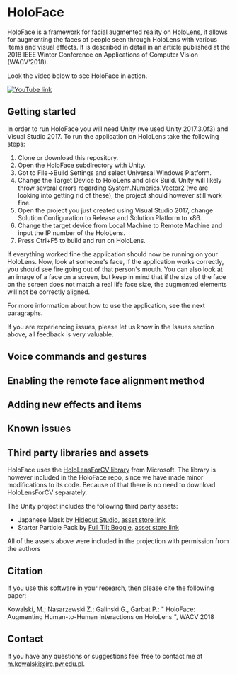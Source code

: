 # HoloFace
HoloFace is a framework for facial augmented reality on HoloLens, it allows for augmenting the faces of people seen through HoloLens with various items and visual effects. It is described in detail in an article published at the 2018 IEEE Winter Conference on Applications of Computer Vision (WACV'2018). 

Look the video below to see HoloFace in action.

[![YouTube link](http://img.youtube.com/vi/Zexjx9VWkSU/0.jpg)](https://www.youtube.com/watch?v=Zexjx9VWkSU)

## Getting started
In order to run HoloFace you will need Unity (we used Unity 2017.3.0f3) and Visual Studio 2017. To run the application on HoloLens take the following steps:
 1. Clone or download this repository.
 2. Open the HoloFace subdirectory with Unity.
 3. Got to File->Build Settings and select Universal Windows Platform.
 4. Change the Target Device to HoloLens and click Build. Unity will likely throw several errors regarding System.Numerics.Vector2 (we are looking into getting rid of these), the project should however still work fine.
 5. Open the project you just created using Visual Studio 2017, change Solution Configuration to Release and Solution Platform to x86.
 6. Change the target device from Local Machine to Remote Machine and input the IP number of the HoloLens.
 7. Press Ctrl+F5 to build and run on HoloLens.
 
If everything worked fine the application should now be running on your HoloLens. Now, look at someone's face, if the application works correctly, you should see fire going out of that person's mouth. You can also look at an image of a face on a screen, but keep in mind that if the size of the face on the screen does not match a real life face size, the augmented elements will not be correctly aligned.

For more information about how to use the application, see the next paragraphs.

If you are experiencing issues, please let us know in the Issues section above, all feedback is very valuable.

## Voice commands and gestures

## Enabling the remote face alignment method

## Adding new effects and items

## Known issues

## Third party libraries and assets
HoloFace uses the [HoloLensForCV library](https://github.com/Microsoft/HoloLensForCV) from Microsoft. The library is however included in the HoloFace repo, since we have made minor modifications to its code. Because of that there is no need to download HoloLensForCV separately.

The Unity project includes the following third party assets:
 - Japanese Mask by [Hideout Studio](http://www.hideout-studio.com/), [asset store link](https://assetstore.unity.com/packages/3d/props/free-japanese-mask-66432)
 - Starter Particle Pack by [Full Tilt Boogie](http://www.fulltiltboogie.ca/), [asset store link](https://assetstore.unity.com/packages/vfx/particles/starter-particle-pack-83179)
 
All of the assets above were included in the projection with permission from the authors

## Citation
If you use this software in your research, then please cite the following paper:

Kowalski, M.; Nasarzewski Z.; Galinski G., Garbat P.: " HoloFace: Augmenting Human-to-Human Interactions on HoloLens ", WACV 2018

## Contact
If you have any questions or suggestions feel free to contact me at <m.kowalski@ire.pw.edu.pl>.

